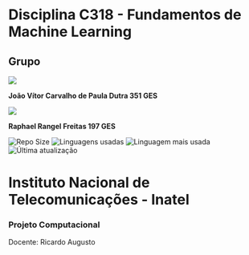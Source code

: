 # Disciplina C318 - Fundamentos de Machine Learning

## Grupo

<a href="https://github.com/joaodutra88">
<img src="https://img.shields.io/static/v1?label=Github&message=Profile&color=blue&?style=social&logo=GitHub">
</a>

**João Vítor Carvalho de Paula Dutra 351 GES**

<a href="https://github.com/joaodutra88">
<img src="https://img.shields.io/static/v1?label=Github&message=Profile&color=blue&?style=social&logo=GitHub">
</a>

**Raphael Rangel Freitas 197 GES**

![Repo Size](https://img.shields.io/github/repo-size/RaphaelRFreitas/C318)
![Linguagens usadas](https://img.shields.io/github/languages/count/RaphaelRFreitas/C318)
![Linguagem mais usada](https://img.shields.io/github/languages/top/RaphaelRFreitas/C318)
![Última atualização](https://img.shields.io/github/last-commit/RaphaelRFreitas/C318)

# Instituto Nacional de Telecomunicações - Inatel

### Projeto Computacional

Docente: Ricardo Augusto
